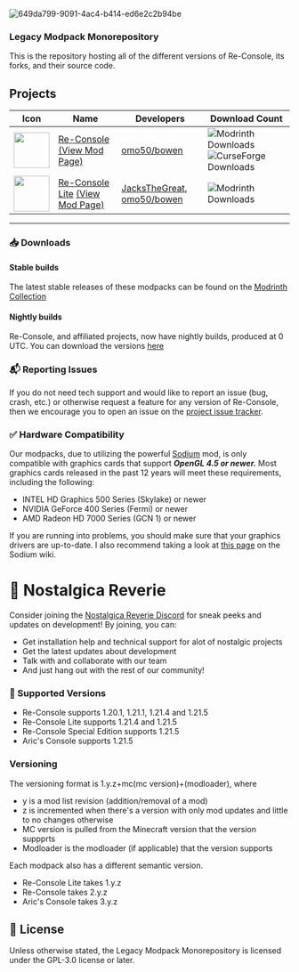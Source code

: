 ![649da799-9091-4ac4-b414-ed6e2c2b94be](https://github.com/user-attachments/assets/ab1cb580-c656-4eaa-a7b9-01e4fb28d526)



### Legacy Modpack Monorepository
This is the repository hosting all of the different versions of Re-Console, its forks, and their source code.

## Projects

|                                                            Icon                                                            | Name                                                                                                                           | Developers                                                                                 | Download Count                                                                                                                                                                                                 |
|:--------------------------------------------------------------------------------------------------------------------------:|--------------------------------------------------------------------------------------------------------------------------------|--------------------------------------------------------------------------------------------|----------------------------------------------------------------------------------------------------------------------------------------------------------------------------------------------------------------|
| <img src="https://cdn.modrinth.com/data/g9O0WaGR/ddcf785514b663b5ad8fe00f248df567ce873f94_96.webp" width="64" height="64"> | [Re-Console](/versions/vanilla/src/re-console) [(View Mod Page)](https://modrinth.com/modpack/legacy-minecraft)                | [omo50/bowen](https://github.com/omo50)                                                    | ![Modrinth Downloads](https://img.shields.io/modrinth/dt/legacy-minecraft?logo=Modrinth&label=Downloads) ![CurseForge Downloads](https://img.shields.io/curseforge/dt/1066411?logo=CurseForge&label=Downloads) |
| <img src="https://cdn.modrinth.com/data/i39v5M7t/c66a3b878466592882847100e72fa95a82bc6c2b_96.webp" width="64" height="64"> | [Re-Console Lite](/versions/vanilla/src/re-console-lite) [(View Mod Page)](https://modrinth.com/modpack/legacy-minecraft-lite) | [JacksTheGreat](https://github.com/JacksTheGreat), [omo50/bowen](https://github.com/omo50) | ![Modrinth Downloads](https://img.shields.io/modrinth/dt/legacy-minecraft-lite?logo=Modrinth&label=Downloads)                                                                                                  |

---

### 📥 Downloads

#### Stable builds

The latest stable releases of these modpacks can be found on the [Modrinth Collection](https://modrinth.com/collection/sgxcMC60)

#### Nightly builds

Re-Console, and affiliated projects, now have nightly builds, produced at 0 UTC. You can download the versions [here](https://github.com/ViolaFlower/Re-Console-Monorepository/actions)

### 📬 Reporting Issues

If you do not need tech support and would like to report an issue (bug, crash, etc.) or otherwise request a feature for any version of Re-Console, then we encourage you to open an issue on the
[project issue tracker](https://github.com/ViolaFlower/Re-Console-Monorepository/issues).

### ✅ Hardware Compatibility
Our modpacks, due to utilizing the powerful [Sodium](https://modrinth.com/mod/sodium) mod, is only compatible with graphics cards that support ***OpenGL 4.5 or newer.***
Most graphics cards released in the past 12 years will meet these requirements, including the following:

  -  INTEL HD Graphics 500 Series (Skylake) or newer
  -  NVIDIA GeForce 400 Series (Fermi) or newer
  -  AMD Radeon HD 7000 Series (GCN 1) or newer

If you are running into problems, you should make sure that your graphics drivers are up-to-date. I also recommend taking a look at [this page](https://github.com/CaffeineMC/sodium/wiki/Driver-Compatibility) on the Sodium wiki.

# 💬 Nostalgica Reverie
Consider joining the [Nostalgica Reverie Discord](https://discord.gg/6pRkrYxbGW) for sneak peeks and updates on development! By joining, you can:
- Get installation help and technical support for alot of nostalgic projects
- Get the latest updates about development
- Talk with and collaborate with our team
- And just hang out with the rest of our community!

### 📝 Supported Versions
- Re-Console supports 1.20.1, 1.21.1, 1.21.4 and 1.21.5
- Re-Console Lite supports 1.21.4 and 1.21.5
- Re-Console Special Edition supports 1.21.5
- Aric's Console supports 1.21.5

### Versioning
The versioning format is 1.y.z+mc(mc version)+(modloader), where

- y is a mod list revision (addition/removal of a mod)
- z is incremented when there's a version with only mod updates and little to no changes otherwise
- MC version is pulled from the Minecraft version that the version suppprts
- Modloader is the modloader (if applicable) that the version supports

Each modpack also has a different semantic version.
- Re-Console Lite takes 1.y.z
- Re-Console takes 2.y.z
- Aric's Console takes 3.y.z


## 📜 License
Unless otherwise stated, the Legacy Modpack Monorepository is licensed under the GPL-3.0 license or later.
